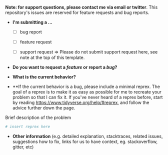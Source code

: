 **Note: for support questions, please contact me via email or twitter**. This repository's issues are reserved for feature requests and bug reports.

* **I'm submitting a ...**
  - [ ] bug report
  - [ ] feature request
  - [ ] support request => Please do not submit support request here, see note at the top of this template.


* **Do you want to request a *feature* or report a *bug*?**



* **What is the current behavior?**



* **If the current behavior is a bug, please include a minimal reprex. The goal of a reprex is to make it as easy as possible for me to recreate your problem so that I can fix it. If you've never heard of a reprex before, start by reading <https://www.tidyverse.org/help/#reprex>, and follow the advice further down the page.


Brief description of the problem

```r
# insert reprex here
```

* **Other information** (e.g. detailed explanation, stacktraces, related issues, suggestions how to fix, links for us to have context, eg. stackoverflow, gitter, etc)
